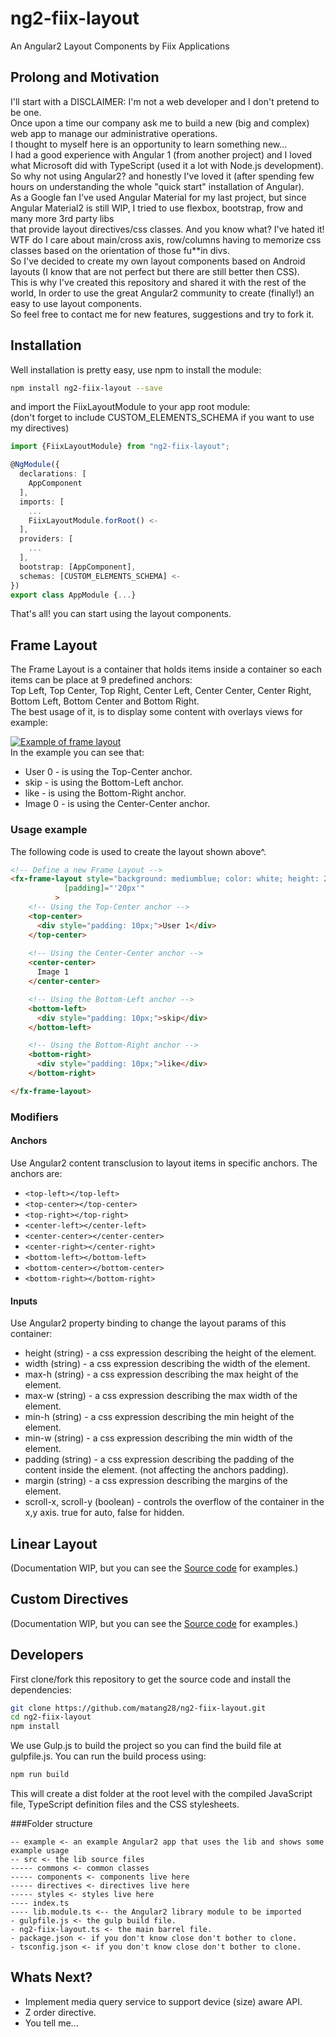 # ng2-fiix-layout
An Angular2 Layout Components by Fiix Applications

## Prolong and Motivation
I'll start with a DISCLAIMER: I'm not a web developer and I don't pretend to be one.  
Once upon a time our company ask me to build a new (big and complex) web app to manage our administrative operations.  
I thought to myself here is an opportunity to learn something new...  
I had a good experience with Angular 1 (from another project) and I loved what Microsoft did with TypeScript (used it a lot with Node.js development).  
So why not using Angular2? and honestly I've loved it (after spending few hours on understanding the whole "quick start" installation of Angular).  
As a Google fan I've used Angular Material for my last project, but since Angular Material2 is still WIP, I tried to use flexbox, bootstrap, frow and many more 3rd party libs  
that provide layout directives/css classes. And you know what? I've hated it! WTF do I care about main/cross axis, row/columns having to memorize css classes based on the orientation of
those fu**in divs.  
So I've decided to create my own layout components based on Android layouts (I know that are not perfect but there are still better then CSS).  
This is why I've created this repository and shared it with the rest of the world, In order to use the great Angular2 community to create (finally!) an easy to use layout components.  
So feel free to contact me for new features, suggestions and try to fork it.  

## Installation
Well installation is pretty easy, use npm to install the module:
```bash
npm install ng2-fiix-layout --save
```

and import the FiixLayoutModule to your app root module:   
(don't forget to include CUSTOM_ELEMENTS_SCHEMA if you want to use my directives)
```typescript
import {FiixLayoutModule} from "ng2-fiix-layout";

@NgModule({
  declarations: [
    AppComponent
  ],
  imports: [
    ...  
    FiixLayoutModule.forRoot() <-
  ],
  providers: [
    ...
  ],
  bootstrap: [AppComponent],
  schemas: [CUSTOM_ELEMENTS_SCHEMA] <-
})
export class AppModule {...}
```

That's all! you can start using the layout components.

## Frame Layout
The Frame Layout is a container that holds items inside a container so each items can be place at 9 predefined anchors:  
Top Left, Top Center, Top Right, Center Left, Center Center, Center Right, Bottom Left, Bottom Center and Bottom Right.  
The best usage of it, is to display some content with overlays views for example:  

[![Example of frame layout](https://s28.postimg.org/rwmrssy25/frame_1.jpg)](https://postimg.org/image/l66ajdaw9/)  
In the example you can see that:  
* User 0 - is using the Top-Center anchor.
* skip - is using the Bottom-Left anchor.
* like - is using the Bottom-Right anchor.
* Image 0 - is using the Center-Center anchor.

### Usage example
The following code is used to create the layout shown above^.
```html
<!-- Define a new Frame Layout --> 
<fx-frame-layout style="background: mediumblue; color: white; height: 200px; width: 200px;"                                                      
            [padding]="'20px'"
          >
    <!-- Using the Top-Center anchor -->          
    <top-center>
      <div style="padding: 10px;">User 1</div>
    </top-center>
            
    <!-- Using the Center-Center anchor -->
    <center-center>
      Image 1
    </center-center>

    <!-- Using the Bottom-Left anchor -->
    <bottom-left>
      <div style="padding: 10px;">skip</div>
    </bottom-left>

    <!-- Using the Bottom-Right anchor -->
    <bottom-right>
      <div style="padding: 10px;">like</div>
    </bottom-right>

</fx-frame-layout>
```

### Modifiers
#### Anchors
Use Angular2 content transclusion to layout items in specific anchors. The anchors are:  
 *  `<top-left></top-left>`
 *  `<top-center></top-center>`
 *  `<top-right></top-right>`
 *  `<center-left></center-left>`
 *  `<center-center></center-center>`
 *  `<center-right></center-right>`
 *  `<bottom-left></bottom-left>`
 *  `<bottom-center></bottom-center>`
 *  `<bottom-right></bottom-right>`

#### Inputs
Use Angular2 property binding to change the layout params of this container:
 * height (string) - a css expression describing the height of the element.
 * width (string) - a css expression describing the width of the element.
 * max-h (string) - a css expression describing the max height of the element.
 * max-w (string) - a css expression describing the max width of the element.
 * min-h (string) - a css expression describing the min height of the element.
 * min-w (string) - a css expression describing the min width of the element.
 * padding (string) - a css expression describing the padding of the content inside the element. (not affecting the anchors padding).
 * margin (string) - a css expression describing the margins of the element.
 * scroll-x, scroll-y (boolean) - controls the overflow of the container in the x,y axis. true for auto, false for hidden.
 

## Linear Layout
(Documentation WIP, but you can see the [Source code](https://github.com/matang28/ng2-fiix-layout/blob/master/src/components/linear-layout.component.ts) for examples.)

## Custom Directives
(Documentation WIP, but you can see the [Source code](https://github.com/matang28/ng2-fiix-layout/tree/master/src/directives) for examples.)

## Developers
First clone/fork this repository to get the source code and install the dependencies:

```bash
git clone https://github.com/matang28/ng2-fiix-layout.git
cd ng2-fiix-layout
npm install
```

We use Gulp.js to build the project so you can find the build file at gulpfile.js. You can run the build process using:

```bash
npm run build
```

This will create a dist folder at the root level with the compiled JavaScript file, TypeScript definition files and the CSS stylesheets.  

###Folder structure
```
-- example <- an example Angular2 app that uses the lib and shows some example usage
-- src <- the lib source files
----- commons <- common classes
----- components <- components live here
----- directives <- directives live here
----- styles <- styles live here
---- index.ts
---- lib.module.ts <-- the Angular2 library module to be imported
- gulpfile.js <- the gulp build file.
- ng2-fiix-layout.ts <- the main barrel file.
- package.json <- if you don't know close don't bother to clone.
- tsconfig.json <- if you don't know close don't bother to clone.
```

## Whats Next?
* Implement media query service to support device (size) aware API.
* Z order directive.
* You tell me...
